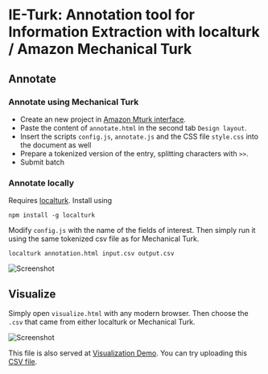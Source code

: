# IE-Turk: Annotation tool for Information Extraction with localturk / Amazon Mechanical Turk

## Annotate

### Annotate using Mechanical Turk

- Create an new project in [Amazon Mturk interface](https://requester.mturk.com/create/projects/new).
- Paste the content of `annotate.html` in the second tab `Design layout`.
- Insert the scripts `config.js`, `annotate.js` and the CSS file `style.css` into the document as well
- Prepare a tokenized version of the entry, splitting characters with `>>`.
- Submit batch

### Annotate locally

Requires [localturk](https://github.com/danvk/localturk). Install using

```
npm install -g localturk
```

Modify `config.js` with the name of the fields of interest.
Then simply run it using the same tokenized csv file as for Mechanical Turk.

```
localturk annotation.html input.csv output.csv
```

![Screenshot](https://raw.githubusercontent.com/Varal7/ieturk/master/images/tagging.gif)

## Visualize

Simply open `visualize.html` with any modern browser.
Then choose the `.csv` that came from either localturk or Mechanical Turk.

![Screenshot](https://raw.githubusercontent.com/Varal7/ieturk/master/images/viz.png)

This file is also served at [Visualization Demo](http://people.csail.mit.edu/quach/ieturk-demo/).
You can try uploading this [CSV file](https://raw.githubusercontent.com/Varal7/ieturk/master/example/output.csv).
